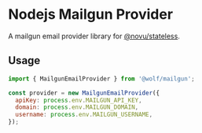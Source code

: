 # Nodejs Mailgun Provider

A mailgun email provider library for [@novu/stateless](https://github.com/wolfhq/wolf).

## Usage

```javascript
import { MailgunEmailProvider } from '@wolf/mailgun';

const provider = new MailgunEmailProvider({
  apiKey: process.env.MAILGUN_API_KEY,
  domain: process.env.MAILGUN_DOMAIN,
  username: process.env.MAILGUN_USERNAME,
});
```
